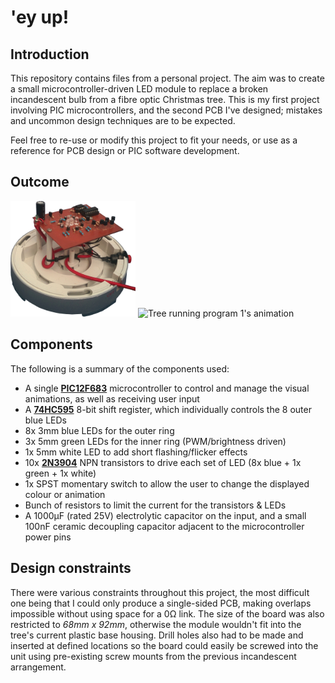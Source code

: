 # 'ey up!

## Introduction
This repository contains files from a personal project. The aim was to create a small microcontroller-driven LED module to replace a broken incandescent bulb from a fibre optic Christmas tree. This is my first project involving PIC microcontrollers, and the second PCB I've designed; mistakes and uncommon design techniques are to be expected.

Feel free to re-use or modify this project to fit your needs, or use as a reference for PCB design or PIC software development.

## Outcome

<img src="demo/pcb-final.jpg" alt="Final PCB setup" width="200"/>
<img src="demo/prog1-demo.gif" alt="Tree running program 1's animation" width="200"/>

## Components
The following is a summary of the components used:
- A single [**PIC12F683**](https://www.microchip.com/wwwproducts/en/PIC12F683) microcontroller to control and manage the visual animations, as well as receiving user input
- A [**74HC595**](http://www.ti.com/lit/ds/symlink/sn74hc595.pdf) 8-bit shift register, which individually controls the 8 outer blue LEDs
- 8x 3mm blue LEDs for the outer ring
- 3x 5mm green LEDs for the inner ring (PWM/brightness driven)
- 1x 5mm white LED to add short flashing/flicker effects
- 10x [**2N3904**](https://www.onsemi.com/pub/Collateral/2N3903-D.PDF) NPN transistors to drive each set of LED (8x blue + 1x green + 1x white)
- 1x SPST momentary switch to allow the user to change the displayed colour or animation
- Bunch of resistors to limit the current for the transistors & LEDs
- A 1000μF (rated 25V) electrolytic capacitor on the input, and a small 100nF ceramic decoupling capacitor adjacent to the microcontroller power pins

## Design constraints
There were various constraints throughout this project, the most difficult one being that I could only produce a single-sided PCB, making overlaps impossible without using space for a 0Ω link. The size of the board was also restricted to *68mm x 92mm*, otherwise the module wouldn't fit into the tree's current plastic base housing. Drill holes also had to be made and inserted at defined locations so the board could easily be screwed into the unit using pre-existing screw mounts from the previous incandescent arrangement.